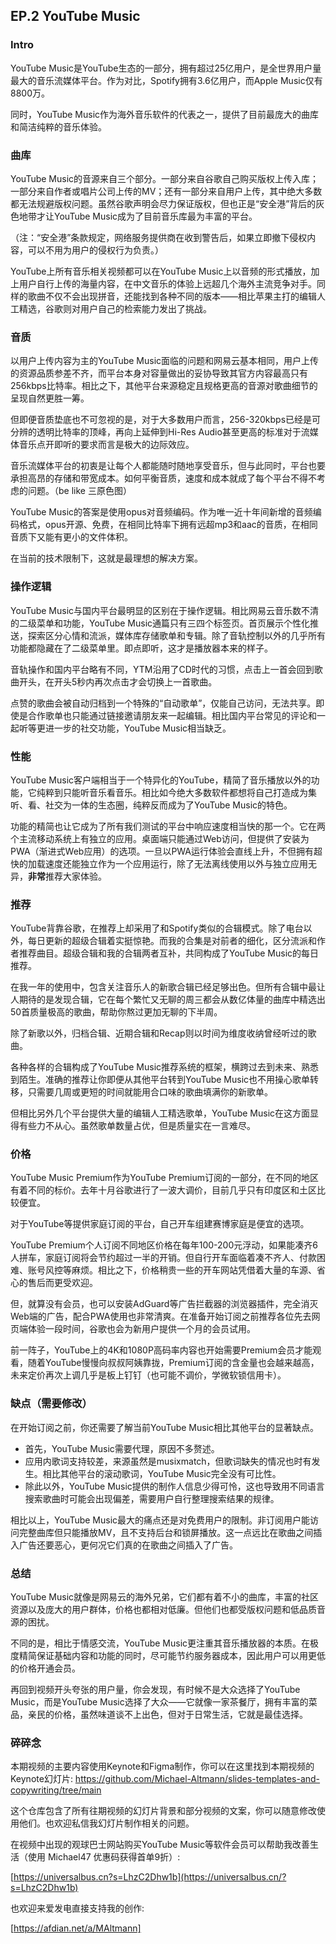## EP.2 YouTube Music

### Intro

YouTube Music是YouTube生态的一部分，拥有超过25亿用户，是全世界用户量最大的音乐流媒体平台。作为对比，Spotify拥有3.6亿用户，而Apple Music仅有8800万。

同时，YouTube Music作为海外音乐软件的代表之一，提供了目前最庞大的曲库和简洁纯粹的音乐体验。

### 曲库

YouTube Music的音源来自三个部分。一部分来自谷歌自己购买版权上传入库；一部分来自作者或唱片公司上传的MV；还有一部分来自用户上传，其中绝大多数都无法规避版权问题。虽然谷歌声明会尽力保证版权，但也正是“安全港”背后的灰色地带才让YouTube Music成为了目前音乐库最为丰富的平台。

（注：“安全港”条款规定，网络服务提供商在收到警告后，如果立即撤下侵权内容，可以不用为用户的侵权行为负责。）

YouTube上所有音乐相关视频都可以在YouTube Music上以音频的形式播放，加上用户自行上传的海量内容，在中文音乐的体验上远超几个海外主流竞争对手。同样的歌曲不仅不会出现拼音，还能找到各种不同的版本——相比苹果主打的编辑人工精选，谷歌则对用户自己的检索能力发出了挑战。

### 音质

以用户上传内容为主的YouTube Music面临的问题和网易云基本相同，用户上传的资源品质参差不齐，而平台本身对容量做出的妥协导致其官方内容最高只有256kbps比特率。相比之下，其他平台来源稳定且规格更高的音源对歌曲细节的呈现自然更胜一筹。

但即便音质垫底也不可忽视的是，对于大多数用户而言，256-320kbps已经是可分辨的透明比特率的顶峰，再向上延伸到Hi-Res Audio甚至更高的标准对于流媒体音乐点开即听的要求而言是极大的边际效应。

音乐流媒体平台的初衷是让每个人都能随时随地享受音乐，但与此同时，平台也要承担高昂的存储和带宽成本。如何平衡音质，速度和成本就成了每个平台不得不考虑的问题。（be like 三原色图）

YouTube Music的答案是使用opus对音频编码。作为唯一近十年间新增的音频编码格式，opus开源、免费，在相同比特率下拥有远超mp3和aac的音质，在相同音质下又能有更小的文件体积。

在当前的技术限制下，这就是最理想的解决方案。 

### 操作逻辑

YouTube Music与国内平台最明显的区别在于操作逻辑。相比网易云音乐数不清的二级菜单和功能，YouTube Music通篇只有三四个标签页。首页展示个性化推送，探索区分心情和流派，媒体库存储歌单和专辑。除了音轨控制以外的几乎所有功能都隐藏在了二级菜单里。即点即听，这才是播放器本来的样子。

音轨操作和国内平台略有不同，YTM沿用了CD时代的习惯，点击上一首会回到歌曲开头，在开头5秒内再次点击才会切换上一首歌曲。

点赞的歌曲会被自动归档到一个特殊的“自动歌单”，仅能自己访问，无法共享。即使是合作歌单也只能通过链接邀请朋友来一起编辑。相比国内平台常见的评论和一起听等更进一步的社交功能，YouTube Music相当缺乏。

### 性能

YouTube Music客户端相当于一个特异化的YouTube，精简了音乐播放以外的功能，它纯粹到只能听音乐看音乐。相比如今绝大多数软件都想将自己打造成为集听、看、社交为一体的生态圈，纯粹反而成为了YouTube Music的特色。

功能的精简也让它成为了所有我们测试的平台中响应速度相当快的那一个。它在两个主流移动系统上有独立的应用。桌面端只能通过Web访问，但提供了安装为PWA（渐进式Web应用）的选项。一旦以PWA运行体验会直线上升，不但拥有超快的加载速度还能独立作为一个应用运行，除了无法离线使用以外与独立应用无异，**非常**推荐大家体验。

### 推荐

YouTube背靠谷歌，在推荐上却采用了和Spotify类似的合辑模式。除了电台以外，每日更新的超级合辑着实挺惊艳。而我的合集是对前者的细化，区分流派和作者推荐曲目。超级合辑和我的合辑两者互补，共同构成了YouTube Music的每日推荐。

在我一年的使用中，包含关注音乐人的新歌合辑已经足够出色。但所有合辑中最让人期待的是发现合辑，它在每个繁忙又无聊的周三都会从数亿体量的曲库中精选出50首质量极高的歌曲，帮助你熬过更加无聊的下半周。

除了新歌以外，归档合辑、近期合辑和Recap则以时间为维度收纳曾经听过的歌曲。

各种各样的合辑构成了YouTube Music推荐系统的框架，横跨过去到未来、熟悉到陌生。准确的推荐让你即便从其他平台转到YouTube Music也不用操心歌单转移，只需要几周或更短的时间就能用合口味的歌曲填满你的新歌单。

但相比另外几个平台提供大量的编辑人工精选歌单，YouTube Music在这方面显得有些力不从心。虽然歌单数量占优，但是质量实在一言难尽。

### 价格

YouTube Music Premium作为YouTube Premium订阅的一部分，在不同的地区有着不同的标价。去年十月谷歌进行了一波大调价，目前几乎只有印度区和土区比较便宜。

对于YouTube等提供家庭订阅的平台，自己开车组建赛博家庭是便宜的选项。

YouTube Premium个人订阅不同地区价格在每年100-200元浮动，如果能凑齐6人拼车，家庭订阅将会节约超过一半的开销。但自行开车面临着凑不齐人、付款困难、账号风控等麻烦。相比之下，价格稍贵一些的开车网站凭借着大量的车源、省心的售后而更受欢迎。

但，就算没有会员，也可以安装AdGuard等广告拦截器的浏览器插件，完全消灭Web端的广告，配合PWA使用也非常清爽。在准备开始订阅之前推荐各位先去网页端体验一段时间，谷歌也会为新用户提供一个月的会员试用。

前一阵子，YouTube上的4K和1080P高码率内容也开始需要Premium会员才能观看，随着YouTube慢慢向叔叔阿姨靠拢，Premium订阅的含金量也会越来越高，未来定价再次上调几乎是板上钉钉（也可能不调价，学微软锁信用卡）。

### 缺点（需要修改）

在开始订阅之前，你还需要了解当前YouTube Music相比其他平台的显著缺点。

- 首先，YouTube Music需要代理，原因不多赘述。
- 应用内歌词支持较差，来源虽然是musixmatch，但歌词缺失的情况也时有发生。相比其他平台的滚动歌词，YouTube Music完全没有可比性。
- 除此以外，YouTube Music提供的制作人信息少得可怜，这也导致用不同语言搜索歌曲时可能会出现偏差，需要用户自行整理搜索结果的规律。

相比以上，YouTube Music最大的痛点还是对免费用户的限制。非订阅用户能访问完整曲库但只能播放MV，且不支持后台和锁屏播放。这一点远比在歌曲之间插入广告还要恶心，更何况它们真的在歌曲之间插入了广告。

### 总结
YouTube Music就像是网易云的海外兄弟，它们都有着不小的曲库，丰富的社区资源以及庞大的用户群体，价格也都相对低廉。但他们也都受版权问题和低品质音源的困扰。

不同的是，相比于情感交流，YouTube Music更注重其音乐播放器的本质。在极度精简保证基础内容和功能的同时，尽可能节约服务器成本，因此用户可以用更低的价格开通会员。

再回到视频开头夸张的用户量，你会发现，有时候不是大众选择了YouTube Music，而是YouTube Music选择了大众——它就像一家茶餐厅，拥有丰富的菜品，亲民的价格，虽然味道谈不上出色，但对于日常生活，它就是最佳选择。   

### 碎碎念

本期视频的主要内容使用Keynote和Figma制作，你可以在这里找到本期视频的Keynote幻灯片: https://github.com/Michael-Altmann/slides-templates-and-copywriting/tree/main

这个仓库包含了所有往期视频的幻灯片背景和部分视频的文案，你可以随意修改使用他们。也欢迎私信我幻灯片制作相关的问题。

在视频中出现的观球巴士网站购买YouTube Music等软件会员可以帮助我改善生活（使用 Michael47 优惠码获得首单9折）:

[https://universalbus.cn?s=LhzC2Dhw1b](https://universalbus.cn/?s=LhzC2Dhw1b)

也欢迎来爱发电直接支持我的创作:

[https://afdian.net/a/MAltmann]
